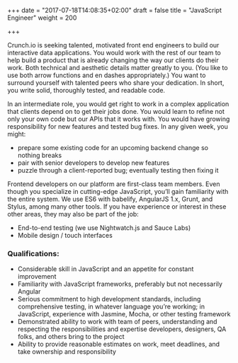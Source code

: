+++
date = "2017-07-18T14:08:35+02:00"
draft = false
title = "JavaScript Engineer"
weight = 200

+++

Crunch.io is seeking talented, motivated front end engineers to build our interactive data applications. You would work with the rest of our team to help build a product that is already changing the way our clients do their work. Both technical and aesthetic details matter greatly to you. (You like to use both arrow functions and en dashes appropriately.) You want to surround yourself with talented peers who share your dedication. In short, you write solid, thoroughly tested, and readable code.

In an intermediate role, you would get right to work in a complex application that clients depend on to get their jobs done. You would learn to refine not only your own code but our APIs that it works with. You would have growing responsibility for new features and tested bug fixes. In any given week, you might:

* prepare some existing code for an upcoming backend change so nothing breaks
* pair with senior developers to develop new features
* puzzle through a client-reported bug; eventually testing then fixing it

Frontend developers on our platform are first-class team members. Even though you specialize in cutting-edge JavaScript, you’ll gain familiarity with the entire system. We use ES6 with babelify, AngularJS 1.x, Grunt, and Stylus, among many other tools. If you have experience or interest in these other areas, they may also be part of the job:

* End-to-end testing (we use Nightwatch.js and Sauce Labs)
* Mobile design / touch interfaces

### Qualifications:

* Considerable skill in JavaScript and an appetite for constant improvement
* Familiarity with JavaScript frameworks, preferably but not necessarily Angular
* Serious commitment to high development standards, including comprehensive testing, in whatever language you’re working; in JavaScript, experience with Jasmine, Mocha, or other testing framework
* Demonstrated ability to work with team of peers, understanding and respecting the responsibilities and expertise developers, designers, QA folks, and others bring to the project
* Ability to provide reasonable estimates on work, meet deadlines, and take ownership and responsibility
